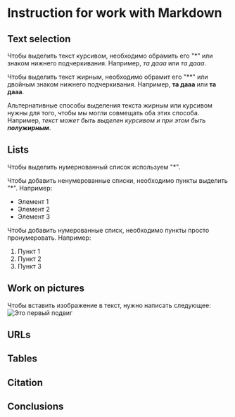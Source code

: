 # Instruction for work with Markdown 

## Text selection 

Чтобы выделить текст курсивом, необходимо обрамить его "*" или знаком нижнего подчеркивания. Например, *та дааа* или _та дааа_. 

Чтобы выделить текст жирным, необходимо обрамит его "**" или двойным знаком нижнего подчеркивания. Например, **та дааа** или __та дааа__.

Альтернативные способы выделения текста жирным или курсивом нужны для того, чтобы мы могли совмещать оба этих способа. Например, _текст может быть выделен курсивом и при этом быть **полужирным**_.

## Lists 
Чтобы выделить нумернованный список используем "*".

Чтобы добавить ненумерованные списки, необходимо пункты выделить "*". Например:
* Элемент 1
* Элемент 2
* Элемент 3

Чтобы добавить нумерованные списк, необходимо пункты просто пронумеровать. Например:
1. Пункт 1
2. Пункт 2
3. Пункт 3


## Work on pictures 

Чтобы вставить изображение в текст, нужно написать следующее: 
![Это первый подвиг](Heracles.jpg)



## URLs

## Tables 

## Citation 

## Conclusions 

